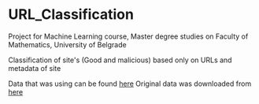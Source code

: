 # URL_Classification
Project for Machine Learning course, Master degree studies on Faculty of Mathematics, University of Belgrade

Classification of site's (Good and malicious) based only on URLs and metadata of site

Data that was using can be found [here](https://drive.google.com/drive/folders/1KGqwMCbYUHa_3AG0k07AA5dqeUZ-mHMT?usp=sharing)
Original data was downloaded from [here](https://www.kaggle.com/antonyj453/urldataset)
